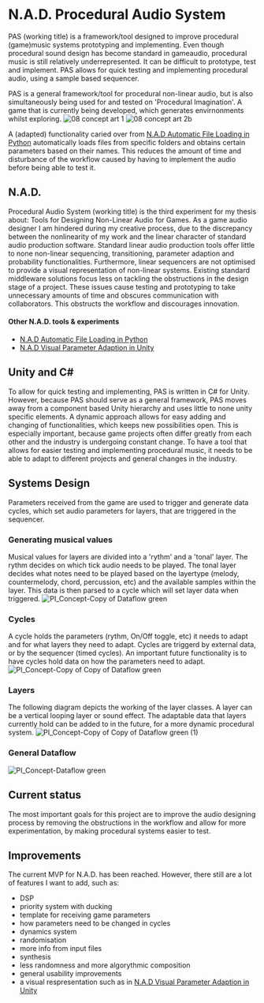 # N.A.D. Procedural Audio System
PAS (working title) is a framework/tool designed to improve procedural (game)music systems prototyping and implementing. Even though procedural sound design has become standard in gameaudio, procedural music is still relatively underrepresented. It can be difficult to prototype, test and implement. PAS allows for quick testing and implementing procedural audio, using a sample based sequencer. 

PAS is a general framework/tool for procedural non-linear audio, but is also simultaneously being used for and tested on 'Procedural Imagination'. A game that is currently being developed, which generates envirnonments whilst exploring.
![08 concept art 1](https://user-images.githubusercontent.com/31696336/80291854-857ec580-8751-11ea-884a-7a34bae40979.png)
![08 concept art 2b](https://user-images.githubusercontent.com/31696336/80292132-1a82be00-8754-11ea-904e-b270132c07cd.png)

A (adapted) functionality caried over from [N.A.D Automatic File Loading in Python](https://github.com/StijndeK/N.A.D.AutomaticSoundloader) automatically loads files from specific folders and obtains certain parameters based on their names. This reduces the amount of time and disturbance of the workflow caused by having to implement the audio before being able to test it.

## N.A.D.
Procedural Audio System (working title) is the third experiment for my thesis about: Tools for Designing Non-Linear Audio for Games. As a game audio designer I am hindered during my creative process, due to the discrepancy between the nonlinearity of my work and the linear character of standard audio production software. Standard linear audio production tools offer little to none non-linear sequencing, transitioning, parameter adaption and probability functionalities. Furthermore, linear sequencers are not optimised to provide a visual representation of non-linear systems. Existing standard middleware solutions focus less on tackling the obstructions in the design stage of a project. These issues cause testing and prototyping to take unnecessary amounts of time and obscures communication with collaborators. This obstructs the workflow and discourages innovation. 

#### Other N.A.D. tools & experiments
- [N.A.D Automatic File Loading in Python](https://github.com/StijndeK/N.A.D.AutomaticSoundloader)
- [N.A.D Visual Parameter Adaption in Unity](https://github.com/StijndeK/N.A.D.VisualParameterAdaption)

## Unity and C#
To allow for quick testing and implementing, PAS is written in C# for Unity. However, because PAS should serve as a general framework, PAS moves away from a component based Unity hierarchy and uses little to none unity specific elements. A dynamic approach allows for easy adding and changing of functionalities, which keeps new possibilities open. This is especially important, because game projects often differ greatly from each other and the industry is undergoing constant change. To have a tool that allows for easier testing and implementing procedural music, it needs to be able to adapt to different projects and general changes in the industry.

## Systems Design
Parameters received from the game are used to trigger and generate data cycles, which set audio parameters for layers, that are triggered in the sequencer. 

### Generating musical values
Musical values for layers are divided into a 'rythm' and a 'tonal' layer. The rythm decides on which tick audio needs to be played. The tonal layer decides what notes need to be played based on the layertype (melody, countermelody, chord, percussion, etc) and the available samples within the layer. This data is then parsed to a cycle which will set layer data when triggered.
![PI_Concept-Copy of Dataflow green](https://user-images.githubusercontent.com/31696336/80291982-a98ed680-8752-11ea-956d-5cdb794d3c7d.png)

### Cycles
 A cycle holds the parameters (rythm, On/Off toggle, etc) it needs to adapt and for what layers they need to adapt. Cycles are triggerd by external data, or by the sequencer (timed cycles). An important future functionality is to have cycles hold data on how the parameters need to adapt.
![PI_Concept-Copy of Copy of Dataflow green](https://user-images.githubusercontent.com/31696336/80292024-1c984d00-8753-11ea-92d1-9880b7cc3c60.png)

### Layers
The following diagram depicts the working of the layer classes. A layer can be a vertical looping layer or sound effect. The adaptable data that layers currently hold can be added to in the future, for a more dynamic procedural system.
![PI_Concept-Copy of Copy of Dataflow green (1)](https://user-images.githubusercontent.com/31696336/80292056-684af680-8753-11ea-9617-b626d93414bb.png)

### General Dataflow
![PI_Concept-Dataflow green](https://user-images.githubusercontent.com/31696336/80291955-6fbdd000-8752-11ea-9429-48b1b7a9ca80.png)

## Current status
The most important goals for this project are to improve the audio designing process by removing the obstructions in the workflow and allow for more experimentation, by making procedural systems easier to test.

## Improvements
The current MVP for N.A.D. has been reached. However, there still are a lot of features I want to add, such as:
- DSP
- priority system with ducking
- template for receiving game parameters
- how parameters need to be changed in cycles
- dynamics system
- randomisation
- more info from input files
- synthesis
- less randomness and more algorythmic composition
- general usability improvements
- a visual respresentation such as in [N.A.D Visual Parameter Adaption in Unity](https://github.com/StijndeK/N.A.D.VisualParameterAdaption)


